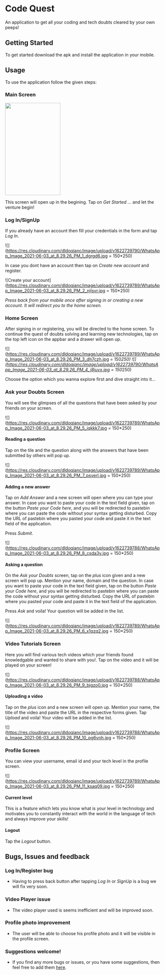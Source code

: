 # Code Quest

An application to get all your coding and tech doubts cleared by your own peeps!

## Getting Started

To get started download the apk and install the application in your mobile.

## Usage

To use the application follow the given steps:

### Main Screen

<img src="https://res.cloudinary.com/dldoqjanc/image/upload/v1622739788/WhatsApp_Image_2021-06-03_at_8.29.26_PM_zjhaai.jpg" width="180" height="300" />


This screen will open up in the begining. Tap on _Get Started ..._ and let the venture begin!

### Log In/SignUp

If you already have an account then fill your credentials in the form and tap _Log In_. 


![](https://res.cloudinary.com/dldoqjanc/image/upload/v1622739790/WhatsApp_Image_2021-06-03_at_8.29.26_PM_1_dgrgd6.jpg = 150*250)


In case you dont have an account then tap on _Create new account_ and register.


![Create your account](https://res.cloudinary.com/dldoqjanc/image/upload/v1622739789/WhatsApp_Image_2021-06-03_at_8.29.26_PM_2_njlsvr.jpg = 150*250)


_Press back from your mobile once after signing in or creating a new account. It will redirect you to the home screen._

### Home Screen

After signing in or registering, you will be directed to the home screen. To continue the quest of doubts solving and learning new technologies, tap on the top left icon on the appbar and a drawer will open up.


![](https://res.cloudinary.com/dldoqjanc/image/upload/v1622739789/WhatsApp_Image_2021-06-03_at_8.29.26_PM_3_dh7czh.jpg = 150*250)
![](https://res.cloudinary.com/dldoqjanc/image/upload/v1622739790/WhatsApp_Image_2021-06-03_at_8.29.26_PM_4_j8juvx.jpg = 150*250)


Choose the option which you wanna explore first and dive straight into it...

### Ask your Doubts Screen

You will see the glimpses of all the questions that have been asked by your friends on your screen.


![](https://res.cloudinary.com/dldoqjanc/image/upload/v1622739789/WhatsApp_Image_2021-06-03_at_8.29.26_PM_5_iqkkk7.jpg = 150*250)

#### Reading a question
Tap on the tile and the question along with the answers that have been submitted by others will pop up.


![](https://res.cloudinary.com/dldoqjanc/image/upload/v1622739789/WhatsApp_Image_2021-06-03_at_8.29.26_PM_7_psyerl.jpg = 150*250)

#### Adding a new answer
Tap on _Add Answer_ and a new screen will open where you can type your answer. 
In case you want to paste your code in the text field given, tap on the button _Paste your Code here_, and you will be redirected to pastebin where you can paste the code without your syntax getting disturbed. Copy the URL of pastebin where you pasted your code and paste it in the text field of the application.

Press _Submit_.

![](https://res.cloudinary.com/dldoqjanc/image/upload/v1622739788/WhatsApp_Image_2021-06-03_at_8.29.26_PM_8_csda3y.jpg = 150*250)

#### Asking a question
On the _Ask your Doubts_ screen, tap on the _plus_ icon given and a new screen will pop up. Mention your name, domain and the question. In case you want to paste your code in the text field given, tap on the button _Paste your Code here_, and you will be redirected to pastebin where you can paste the code without your syntax getting disturbed. Copy the URL of pastebin where you pasted your code and paste it in the text field of the application.

Press _Ask_ and voila! Your question will be added in  the list.

![](https://res.cloudinary.com/dldoqjanc/image/upload/v1622739789/WhatsApp_Image_2021-06-03_at_8.29.26_PM_6_x1qzq2.jpg = 150*250)

### Video Tutorials Screen
Here you will find various tech videos which your friends found knowledgable and wanted to share with you!. Tap on the video and it will be played on your screen!

![](https://res.cloudinary.com/dldoqjanc/image/upload/v1622739788/WhatsApp_Image_2021-06-03_at_8.29.26_PM_9_bjgzo0.jpg = 150*250)

#### Uploading a video
Tap on the _plus_ icon and a new screen will open up. Mention your name, the title of the video and paste the URL in the respective forms given.
Tap _Upload_ and voila! Your video will be added in the list.

![](https://res.cloudinary.com/dldoqjanc/image/upload/v1622739788/WhatsApp_Image_2021-06-03_at_8.29.26_PM_10_pg6vnh.jpg = 150*250)


### Profile Screen
You can view your username, email id and your tech level in the profile screen.

![](https://res.cloudinary.com/dldoqjanc/image/upload/v1622739789/WhatsApp_Image_2021-06-03_at_8.29.26_PM_11_ksaq09.jpg = 150*250)

#### Current level
This is a feature which lets you know what is your level in technology and motivates you to constantly interact with the world in the language of tech and always improve your skills!

#### Logout
Tap the _Logout_ button.

## Bugs, Issues and feedback

### Log In/Register bug
* Having to press back button after tapping _Log In_ or _SignUp_ is a bug we will fix very soon.

### Video Player issue
* The video player used is seems inefficient and will be improved soon.

### Profile photo improvement
* The user will be able to choose his profile photo and it will be visible in the profile screen.

### Suggestions welcome!
* If you find any more bugs or issues, or you have some suggestions, then feel free to add them [here](https://docs.google.com/document/d/1AMaFUDK1bA61cJx1aW_A_vtfjHWZqRcmeDlhfEXaUzk/edit?usp=sharing).
